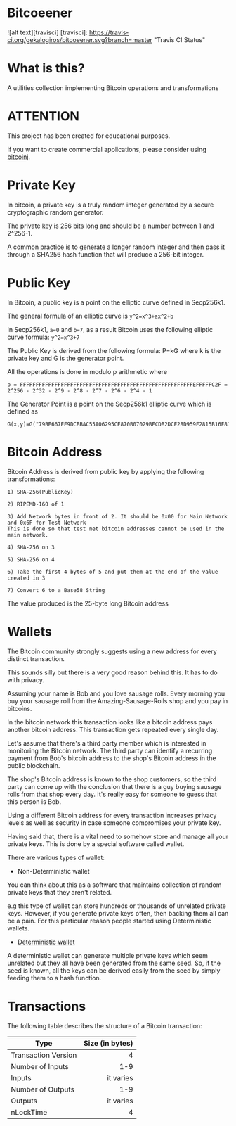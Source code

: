 Bitcoeener
===================
![alt text][travisci]
[travisci]: https://travis-ci.org/gekalogiros/bitcoeener.svg?branch=master "Travis CI Status"

What is this?
===================

A utilities collection implementing Bitcoin operations and transformations

ATTENTION
===================

This project has been created for educational purposes.

If you want to create commercial applications, please consider using [bitcoinj](https://bitcoinj.github.io/).

Private Key
===================

In bitcoin, a private key is a truly random integer generated by a secure cryptographic random generator.

The private key is 256 bits long and should be a number between 1 and 2^256-1.

A common practice is to generate a longer random integer and then pass it through a SHA256 hash function that will produce a 256-bit integer.

Public Key
====================

In Bitcoin, a public key is a point on the elliptic curve defined in Secp256k1.

The general formula of an elliptic curve is `y^2=x^3+ax^2+b`

In Secp256k1, `a=0` and `b=7`, as a result Bitcoin uses the following elliptic curve formula: `y^2=x^3+7`

The Public Key is derived from the following formula: P=kG where k is the private key and G is the generator point.

All the operations is done in modulo p arithmetic where
```
p = FFFFFFFFFFFFFFFFFFFFFFFFFFFFFFFFFFFFFFFFFFFFFFFFFFFFFFFEFFFFFC2F = 2^256 - 2^32 - 2^9 - 2^8 - 2^7 - 2^6 - 2^4 - 1
```

The Generator Point is a point on the Secp256k1 elliptic curve which is defined as
```
G(x,y)=G("79BE667EF9DCBBAC55A06295CE870B07029BFCDB2DCE28D959F2815B16F81798","483ADA7726A3C4655DA4FBFC0E1108A8FD17B448A68554199C47D08FFB10D4B8")
```

Bitcoin Address
====================

Bitcoin Address is derived from public key by applying the following transformations:
```
1) SHA-256(PublicKey)

2) RIPEMD-160 of 1

3) Add Network bytes in front of 2. It should be 0x00 for Main Network and 0x6F for Test Network
This is done so that test net bitcoin addresses cannot be used in the main network.

4) SHA-256 on 3

5) SHA-256 on 4

6) Take the first 4 bytes of 5 and put them at the end of the value created in 3

7) Convert 6 to a Base58 String
```

The value produced is the 25-byte long Bitcoin address

Wallets
====================

The Bitcoin community strongly suggests using a new address for every distinct transaction.

This sounds silly but there is a very good reason behind this. It has to do with privacy.

Assuming your name is Bob and you love sausage rolls. Every morning you buy your sausage roll from the Amazing-Sausage-Rolls shop and you pay in bitcoins.

In the bitcoin network this transaction looks like a bitcoin address pays another bitcoin address. This transaction gets repeated every single day.

Let's assume that there's a third party member which is interested in monitoring the Bitcoin network. The third party can identify a recurring payment from Bob's bitcoin address to the shop's Bitcoin address in the public blockchain.

The shop's Bitcoin address is known to the shop customers, so the third party can come up with the conclusion that there is a guy buying sausage rolls from that shop every day. It's really easy for someone to guess that this person is Bob.

Using a different Bitcoin address for every transaction increases privacy levels as well as security in case someone compromises your private key.

Having said that, there is a vital need to somehow store and manage all your private keys. This is done by a special software called wallet.

There are various types of wallet:

* Non-Deterministic wallet

You can think about this as a software that maintains collection of random private keys that they aren't related.

e.g this type of wallet can store hundreds or thousands of unrelated private keys. However, if you generate private keys often, then backing them all can be a pain. For this particular reason people started using Deterministic wallets.

* [Deterministic wallet](https://en.bitcoin.it/wiki/Deterministic_wallet)

A deterministic wallet can generate multiple private keys which seem unrelated but they all have been generated from the same seed. So, if the seed is known, all the keys can be derived easily from the seed by simply feeding them to a hash function.

Transactions
====================

The following table describes the structure of a Bitcoin transaction:

| Type                | Size (in bytes) |
| --------------------| ---------------:|
| Transaction Version | 4               |
| Number of Inputs    | 1-9             |
| Inputs              | it varies       |
| Number of Outputs   | 1-9             |
| Outputs             | it varies       |
| nLockTime           | 4               |
